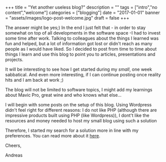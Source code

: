 +++
title = "Yet another useless blog?"
description = ""
tags = ["intro","no content","welcome"]
categories = ["blogging"]
date = "2017-01-01"
banner = "assets/images/logo-post-welcome.jpg"
draft = false
+++
 
The answer might be yes;) In the end I just felt that - in order to stay somewhat on top of all developments in the software space -I had to invest some time after work. Talking to colleagues about the things I learned was fun and helped, but a lot of information got lost or didn't reach as many people as I would have liked. So I decided to post from time to time about things I learn and use this blog to point you to articles, presentations and projects. 

It will be interesting to see how I get started during my _small_, one week sabbatical. And even more interesting, if I can continue posting once reality hits and I am back at work ;) 

The blog will not be limited to software topics, I might add my learnings about Mavic Pro, great wine and who knows what else...

I will begin with some posts on the setup of this blog. Using Wordpress didn't feel right for different reasons: 
    I do not like PHP (although there are impressive products built using PHP (like Wordpress)), I dont't like the resources and money needed to host my small blog using such a solution 

Therefore, I started my search for a solution more in line with my preferences. You can read more about it <a href='{{< relref "post/setting-up-the-blog.md" >}}'>here</a>.

Cheers,

Andreas